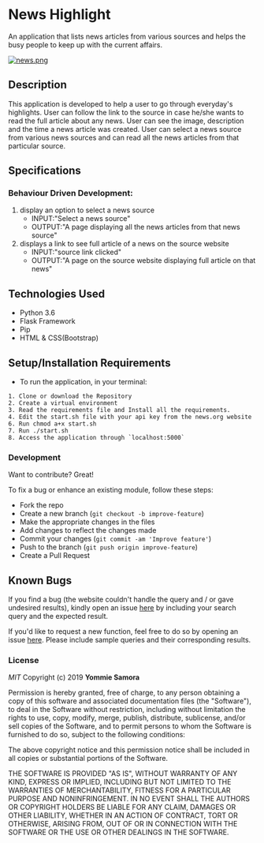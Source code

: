 # News Highlight

An application that lists news articles from various sources and helps the busy people to keep up with the current affairs.

[![news.png](https://i.postimg.cc/dVt6sJPc/news.png)](https://postimg.cc/w7ZLF8jw)

## Description
This application is developed to help a user to go through everyday's highlights. User can follow the link to the source in case he/she wants to read the full article about any news. User can see the image, description and the time a news article was created. User can select a news source from various news sources and can read all the news articles from that particular source.

## Specifications

### Behaviour Driven Development:

1. display an option to select a news source
   - INPUT:"Select a news source"
   - OUTPUT:"A page displaying all the news articles from that news source" 
2. displays a link to see full article of a news on the source website
   - INPUT:"source link clicked"
   - OUTPUT:"A page on the source website displaying full article on that news"


## Technologies Used

- Python 3.6
- Flask Framework
- Pip
- HTML & CSS(Bootstrap)

## Setup/Installation Requirements
   * To run the application, in your terminal:

    1. Clone or download the Repository
    2. Create a virtual environment
    3. Read the requirements file and Install all the requirements.
    4. Edit the start.sh file with your api key from the news.org website
    6. Run chmod a+x start.sh
    7. Run ./start.sh
    8. Access the application through `localhost:5000`

	
### Development

Want to contribute? Great!

To fix a bug or enhance an existing module, follow these steps:

- Fork the repo
- Create a new branch (`git checkout -b improve-feature`)
- Make the appropriate changes in the files
- Add changes to reflect the changes made
- Commit your changes (`git commit -am 'Improve feature'`)
- Push to the branch (`git push origin improve-feature`)
- Create a Pull Request 

## Known Bugs
If you find a bug (the website couldn't handle the query and / or gave undesired results), kindly open an issue [here](https://github.com/yomZsamora/News-Highlight/issues/new) by including your search query and the expected result.

If you'd like to request a new function, feel free to do so by opening an issue [here](https://github.com/yomZsamora/News-Highlight/issues/new). Please include sample queries and their corresponding results.


### License

*MIT*
Copyright (c) 2019 **Yommie Samora**

Permission is hereby granted, free of charge, to any person obtaining a copy of this software and associated documentation files (the "Software"), to deal in the Software without restriction, including without limitation the rights to use, copy, modify, merge, publish, distribute, sublicense, and/or sell copies of the Software, and to permit persons to whom the Software is furnished to do so, subject to the following conditions:

The above copyright notice and this permission notice shall be included in all copies or substantial portions of the Software.

THE SOFTWARE IS PROVIDED "AS IS", WITHOUT WARRANTY OF ANY KIND, EXPRESS OR IMPLIED, INCLUDING BUT NOT LIMITED TO THE WARRANTIES OF MERCHANTABILITY, FITNESS FOR A PARTICULAR PURPOSE AND NONINFRINGEMENT. IN NO EVENT SHALL THE AUTHORS OR COPYRIGHT HOLDERS BE LIABLE FOR ANY CLAIM, DAMAGES OR OTHER LIABILITY, WHETHER IN AN ACTION OF CONTRACT, TORT OR OTHERWISE, ARISING FROM, OUT OF OR IN CONNECTION WITH THE SOFTWARE OR THE USE OR OTHER DEALINGS IN THE SOFTWARE.
